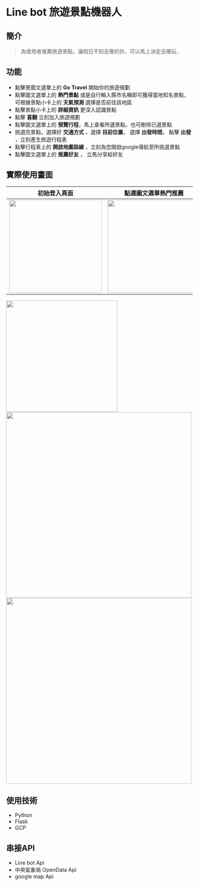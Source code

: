 # Line bot 旅遊景點機器人
## 簡介
>為使用者推薦旅遊景點，讓假日不知去哪的你，可以馬上決定去哪玩，
## 功能
* 點擊景圖文選單上的 **Go Travel** 開始你的旅遊規劃
* 點擊圖文選單上的 **熱門景點** 或是自行輸入縣市名稱即可獲得當地知名景點，可根據景點小卡上的 **天氣預測** 選擇是否前往該地區<br>
* 點擊景點小卡上的 **詳細資訊** 更深入認識景點
* 點擊 **喜翻** 立刻加入旅遊規劃
* 點擊圖文選單上的 **預覽行程**，馬上查看所選景點，也可刪除已選景點
* 挑選完景點，選擇好 **交通方式** ，選擇 **目前位置**， 選擇 **出發時間**， 點擊 **出發** ，立刻產生旅遊行程表
* 點擊行程表上的 **開啟地圖路線** ，立刻為您開啟google導航至所挑選景點
* 點擊圖文選單上的 **推薦好友** ， 立馬分享給好友
## 實際使用畫面
初始登入頁面 | 點選圖文選單熱門推薦 | 
---|---
<img src="https://i.imgur.com/nd1ZNOy.png" data-canonical-src="https://i.imgur.com/nd1ZNOy.png" width="250" /> | <img src="https://i.imgur.com/nd1ZNOy.png" data-canonical-src="https://i.imgur.com/nd1ZNOy.png" width="250" />|

<img src="image/whatsapp.gif" height="300em" />
<img src="https://s17.aconvert.com/convert/p3r68-cdx67/id2o4-9n8jb.gif" height="500em" /><img src="https://i.imgur.com/nd1ZNOy.png" height="500em" />

## 使用技術
* Python
* Flask
* GCP

## 串接API
* Line bot Api
* 中央氣象局 OpenData Api
* google map Api
